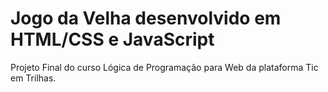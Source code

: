 # Jogo da Velha desenvolvido em HTML/CSS e JavaScript
Projeto Final do curso Lógica de Programação para Web da plataforma Tic em Trilhas.
